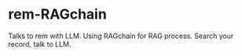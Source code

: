 # rem-RAGchain
Talks to rem with LLM. Using RAGchain for RAG process. Search your record, talk to LLM.
